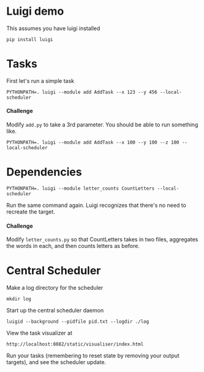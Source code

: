 # Luigi demo

This assumes you have luigi installed

```
pip install luigi
```

# Tasks

First let's run a simple task

```
PYTHONPATH=. luigi --module add AddTask --x 123 --y 456 --local-scheduler
```

#### Challenge


Modify `add.py` to take a 3rd parameter. You should be able to run something like.

```
PYTHONPATH=. luigi --module add AddTask --x 100 --y 100 --z 100 --local-scheduler
```

# Dependencies

```
PYTHONPATH=. luigi --module letter_counts CountLetters --local-scheduler
```

Run the same command again. Luigi recognizes that there's no need to recreate the target.

#### Challenge

Modify `letter_counts.py` so that CountLetters takes in two files, aggregates the words in each, and then counts letters as before.


# Central Scheduler

Make a log directory for the scheduler

```
mkdir log
```

Start up the central scheduler daemon

```
luigid --background --pidfile pid.txt --logdir ./log
```

View the task visualizer at

```
http://localhost:8082/static/visualiser/index.html
```

Run your tasks (remembering to reset state by removing your output targets), and see the scheduler update.
